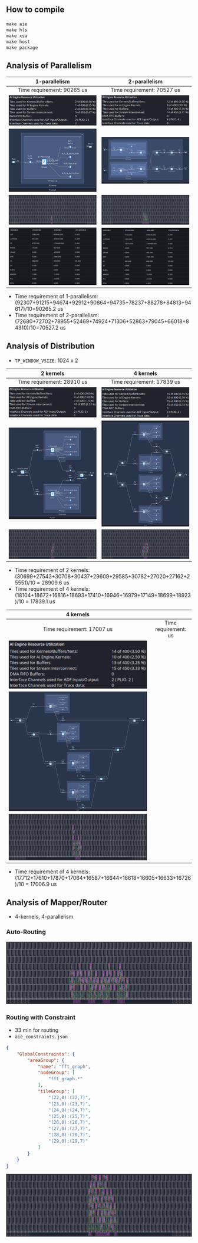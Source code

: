 ## How to compile
```
make aie
make hls
make xsa
make host
make package
```

## Analysis of Parallelism
| 1-parallelism | 2-parallelism |
| :---: | :---: |
| Time requirement: 90265 us | Time requirement: 70527 us |
| ![](./imp_result/paral_analysis/AIE_util_1_paral.png) | ![](./imp_result/paral_analysis/AIE_util_2_paral.png) | 
| ![](./imp_result/paral_analysis/graph_1_paral.png) | ![](./imp_result/paral_analysis/graph_2_paral.png) | 
| ![](./imp_result/paral_analysis/array_1_paral.png) | ![](./imp_result/paral_analysis/array_2_paral.png) | 
| ![](./imp_result/paral_analysis/PL_util_1_paral.png) | ![](./imp_result/paral_analysis/PL_util_2_paral.png) | 
* Time requirement of 1-parallelism: (92307+91215+94674+92912+90864+94735+78237+88278+84813+94617)/10=90265.2 us 
* Time requirement of 2-parallelism: (72680+72702+78955+52469+74924+71306+52863+79045+66018+84310)/10=70527.2 us

## Analysis of Distribution
* `TP_WINDOW_VSIZE`: 1024 x 2

| 2 kernels | 4 kernels |
| :---: | :---: |
| Time requirement: 28910 us | Time requirement: 17839 us |
| ![](./imp_result/dist_analysis/AIE_util_2_kn.png) | ![](./imp_result/dist_analysis/AIE_util_4_kn.png) |
| ![](./imp_result/dist_analysis/graph_2_kn.png) | ![](./imp_result/dist_analysis/graph_4_kn.png) |
| ![](./imp_result/dist_analysis/array_2_kn.png) | ![](./imp_result/dist_analysis/array_4_kn.png) |
* Time requirement of 2 kernels: (30699+27543+30708+30437+29609+29585+30782+27020+27162+25551)/10 = 28909.6 us
* Time requirement of 4 kernels: (18104+18672+16816+18693+17410+16946+16979+17149+18699+18923)/10 = 17839.1 us

| 4 kernels |  |
| :---: | :---: |
| Time requirement: 17007 us | Time requirement:  us |
| ![](./imp_result/dist_analysis/aie_util_4_kn_acc.png) |  |
| ![](./imp_result/dist_analysis/graph_4_kn_acc.png) |  |
| ![](./imp_result/dist_analysis/array_4_kn_acc.png) |  |
* Time requirement of 4 kernels: (17712+17610+17870+17064+16587+16644+16618+16605+16633+16726)/10 = 17006.9 us

## Analysis of Mapper/Router
* 4-kernels, 4-parallelism
### Auto-Routing
![](./imp_result/mp_rt_analysis/four_paral_auto.png)
### Routing with Constraint
* 33 min for routing
* `aie_constraints.json`
```json
{
    "GlobalConstraints": {
        "areaGroup": {
            "name": "fft_graph",
            "nodeGroup": [
                "fft_graph.*"
            ],
            "tileGroup": [
                "(22,0):(22,7)",
                "(23,0):(23,7)",
                "(24,0):(24,7)",
                "(25,0):(25,7)",
                "(26,0):(26,7)",
                "(27,0):(27,7)",
                "(28,0):(28,7)",
                "(29,0):(29,7)"
            ]
        }
    }
}
```
![](./imp_result/mp_rt_analysis/four_paral_with_constraint.png)
